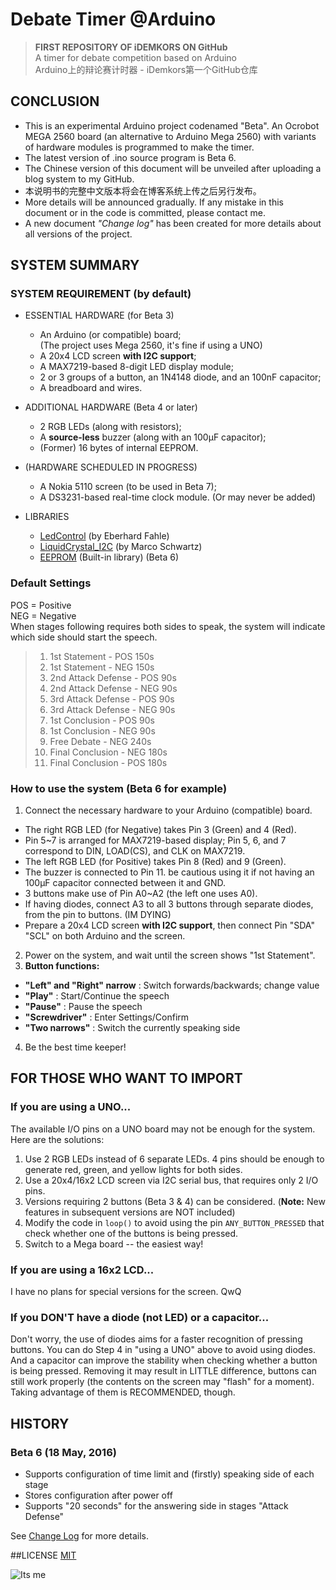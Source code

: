 # Debate Timer @Arduino
> **FIRST REPOSITORY OF iDEMKORS ON GitHub**  
A timer for debate competition based on Arduino  
Arduino上的辩论赛计时器 - iDemkors第一个GitHub仓库

## CONCLUSION
+ This is an experimental Arduino project codenamed "Beta". An Ocrobot MEGA 2560 board (an alternative to Arduino Mega 2560) with variants of hardware modules is programmed to make the timer.
+ The latest version of .ino source program is Beta 6.
+ The Chinese version of this document will be unveiled after uploading a blog system to my GitHub.
+ 本说明书的完整中文版本将会在博客系统上传之后另行发布。
+ More details will be announced gradually. If any mistake in this document or in the code is committed, please contact me.
+ A new document *"Change log"* has been created for more details about all versions of the project.

## SYSTEM SUMMARY

### SYSTEM REQUIREMENT (by default)
* ESSENTIAL HARDWARE (for Beta 3)
  + An Arduino (or compatible) board;  
(The project uses Mega 2560, it's fine if using a UNO)
  + A 20x4 LCD screen **with I2C support**;
  + A MAX7219-based 8-digit LED display module;
  + 2 or 3 groups of a button, an 1N4148 diode, and an 100nF capacitor;
  + A breadboard and wires.

* ADDITIONAL HARDWARE (Beta 4 or later)
  + 2 RGB LEDs (along with resistors);
  + A **source-less** buzzer (along with an 100μF capacitor);
  + (Former) 16 bytes of internal EEPROM.

* (HARDWARE SCHEDULED IN PROGRESS)
  + A Nokia 5110 screen (to be used in Beta 7);
  + A DS3231-based real-time clock module. (Or may never be added)

* LIBRARIES
  + [LedControl](http://wayoda.github.io/LedControl/) (by Eberhard Fahle)
  + [LiquidCrystal_I2C](https://github.com/marcoschwartz/LiquidCrystal_I2C) (by Marco Schwartz)
  + [EEPROM](https://www.arduino.cc/en/Reference/EEPROM) (Built-in library) (Beta 6)

### Default Settings 
POS = Positive  
NEG = Negative  
When stages following requires both sides to speak, the system will indicate which side should start the speech. 

> 01. 1st Statement - POS 150s
> 02. 1st Statement - NEG 150s
> 03. 2nd Attack Defense - POS 90s
> 04. 2nd Attack Defense - NEG 90s
> 05. 3rd Attack Defense - POS 90s
> 06. 3rd Attack Defense - NEG 90s
> 07. 1st Conclusion - POS 90s
> 08. 1st Conclusion - NEG 90s
> 09. Free Debate - NEG  240s
> 10. Final Conclusion - NEG 180s
> 11. Final Conclusion - POS 180s


### How to use the system (Beta 6 for example)
1. Connect the necessary hardware to your Arduino (compatible) board.
  + The right RGB LED (for Negative) takes Pin 3 (Green) and 4 (Red).
  + Pin 5~7 is arranged for MAX7219-based display; Pin 5, 6, and 7 correspond to DIN, LOAD(CS), and CLK on MAX7219.
  + The left RGB LED (for Positive) takes Pin 8 (Red) and 9 (Green).
  + The buzzer is connected to Pin 11. be cautious using it if not having an 100μF capacitor connected between it and GND.
  + 3 buttons make use of Pin A0~A2 (the left one uses A0).
  + If having diodes, connect A3 to all 3 buttons through separate diodes, from the pin to buttons. (IM DYING)
  + Prepare a 20x4 LCD screen **with I2C support**, then connect Pin "SDA" "SCL" on both Arduino and the screen.
2. Power on the system, and wait until the screen shows "1st Statement".
3. **Button functions:**
  + **"Left" and "Right" narrow** : Switch forwards/backwards; change value  
  + **"Play"** : Start/Continue the speech  
  + **"Pause"** : Pause the speech  
  + **"Screwdriver"** : Enter Settings/Confirm  
  + **"Two narrows"** : Switch the currently speaking side

4. Be the best time keeper!
 
## FOR THOSE WHO WANT TO IMPORT
### If you are using a UNO...
The available I/O pins on a UNO board may not be enough for the system. Here are the solutions:

  1. Use 2 RGB LEDs instead of 6 separate LEDs. 4 pins should be enough to generate red, green, and yellow lights for both sides.
  2. Use a 20x4/16x2  LCD screen via I2C serial bus, that requires only 2 I/O pins. 
  3. Versions requiring 2 buttons (Beta 3 & 4) can be considered. (**Note:** New features in subsequent versions are NOT included)
  4. Modify the code in `loop()` to avoid using the pin `ANY_BUTTON_PRESSED` that check whether one of the buttons is being pressed.
  5. Switch to a Mega board -- the easiest way!

### If you are using a 16x2 LCD...
I have no plans for special versions for the screen. QwQ

### If you DON'T have a diode (not LED) or a capacitor...
Don't worry, the use of diodes aims for a faster recognition of pressing buttons. You can do Step 4 in "using a UNO" above to avoid using diodes.  
And a capacitor can improve the stability when checking whether a button is being pressed. Removing it may result in LITTLE difference, buttons can still work properly (the contents on the screen may "flash" for a moment).  
Taking advantage of them is RECOMMENDED, though.

## HISTORY
### Beta 6 (18 May, 2016)
+ Supports configuration of time limit and (firstly) speaking side of each stage
+ Stores configuration after power off
+ Supports "20 seconds" for the answering side in stages "Attack Defense"

See [Change Log](https://github.com/iDemkors/DebateTimer-Arduino/blob/master/Changelog.md) for more details.

##LICENSE
[MIT](https://github.com/iDemkors/DebateTimer-Arduino/blob/master/LICENSE.md)

![Its me](http://ww1.sinaimg.cn/large/62fb934ajw1f42vsx2wm6j20j60f8wha.jpg)






















